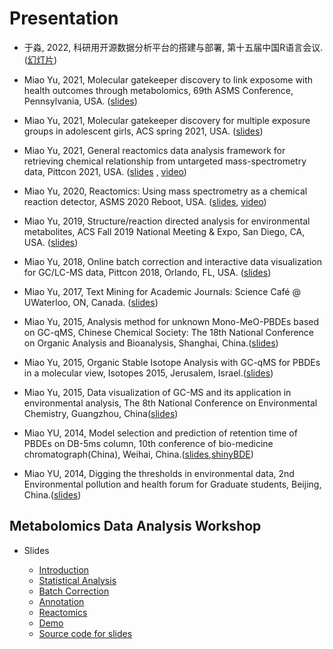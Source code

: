 # Presentation

- 于淼, 2022, 科研用开源数据分析平台的搭建与部署, 第十五届中国R语言会议. ([幻灯片](https://yufree.github.io/presentation/xcmsrocker/rconf))

- Miao Yu, 2021, Molecular gatekeeper discovery to link exposome with health outcomes through metabolomics, 69th ASMS Conference, Pennsylvania, USA. ([slides](http://yufree.github.io/presentation/gatekeeper/gatekeeper-asms.html))

- Miao Yu, 2021, Molecular gatekeeper discovery for multiple exposure groups in adolescent girls, ACS spring 2021, USA. ([slides](http://yufree.github.io/presentation/gatekeeper/gatekeeper-acs.html))

- Miao Yu, 2021, General reactomics data analysis framework for retrieving chemical relationship from untargeted mass-spectrometry data, Pittcon 2021, USA. ([slides](http://yufree.github.io/presentation/reactomics/pres-pittcon) , [video](https://youtu.be/xYHW5Z5q_A8))

- Miao Yu, 2020, Reactomics: Using mass spectrometry as a chemical reaction detector, ASMS 2020 Reboot, USA. ([slides](http://yufree.github.io/presentation/reactomics/pres-asms), [video](https://youtu.be/-mT3HcVygHE))

- Miao Yu, 2019, Structure/reaction directed analysis for environmental metabolites, ACS Fall 2019 National Meeting & Expo, San Diego, CA, USA. ([slides](http://yufree.github.io/presentation/srda/acs-MiaoYu.html))

- Miao Yu, 2018, Online batch correction and interactive data visualization for GC/LC-MS data, Pittcon 2018, Orlando, FL, USA. ([slides](https://docs.google.com/presentation/d/11nEtnaYR5KGE2uufv5sgw0Qw70G7ZAYd7AnCdMUKZa4/edit?usp=sharing))

- Miao Yu, 2017, Text Mining for Academic Journals: Science Café @ UWaterloo, ON, Canada. ([slides](https://yufree.github.io/presentation/textmining/textmining.html))

- Miao Yu, 2015, Analysis method for unknown Mono-MeO-PBDEs based on GC-qMS, Chinese Chemical Society: The 18th National Conference on Organic Analysis and Bioanalysis, Shanghai, China.([slides](http://yufree.github.io/presentation/fishingnet/fishingnet))

- Miao Yu, 2015, Organic Stable Isotope Analysis with GC-qMS for PBDEs in a molecular view, Isotopes 2015, Jerusalem, Israel.([slides](https://github.com/yufree/presentation/blob/gh-pages/isotope/isotope2015.pdf))

- Miao Yu, 2015, Data visualization of GC-MS and its application in environmental analysis, The 8th National Conference on Environmental Chemistry, Guangzhou, China([slides](http://yufree.github.io/presentation/GCMS/GCMS))

- Miao YU, 2014, Model selection and prediction of retention time of PBDEs on DB-5ms column, 10th conference of bio-medicine chromatograph(China), Weihai, China.([slides](https://github.com/yufree/presentation/blob/gh-pages/BDEprediction/20140420weihai.pdf),[shinyBDE](https://github.com/yufree/shinyBDE))

- Miao YU, 2014, Digging the thresholds in environmental data, 2nd Environmental pollution and health forum for Graduate students, Beijing, China.([slides](http://yufree.github.io/presentation/threshold/threshold))

## Metabolomics Data Analysis Workshop

- Slides
        
    - [Introduction](http://yufree.github.io/presentation/metabolomics/introduction#1)
    - [Statistical Analysis](http://yufree.github.io/presentation/metabolomics/StatisticalAnalysis#1)
    - [Batch Correction](http://yufree.github.io/presentation/metabolomics/BatchCorrection#1)
    - [Annotation](http://yufree.github.io/presentation/metabolomics/Annotation#1) 
    - [Reactomics](http://yufree.github.io/presentation/reactomics/pres.html)
    - [Demo](http://yufree.github.io/presentation/metabolomics/demo#1) 
    - [Source code for slides](https://github.com/yufree/presentation/tree/gh-pages/metabolomics)

